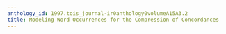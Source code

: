 ```yaml
---
anthology_id: 1997.tois_journal-ir0anthology0volumeA15A3.2
title: Modeling Word Occurrences for the Compression of Concordances
---
```

